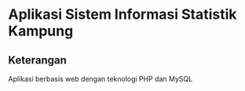 # Aplikasi Sistem Informasi Statistik Kampung
## Keterangan
Aplikasi berbasis web dengan teknologi PHP dan MySQL
